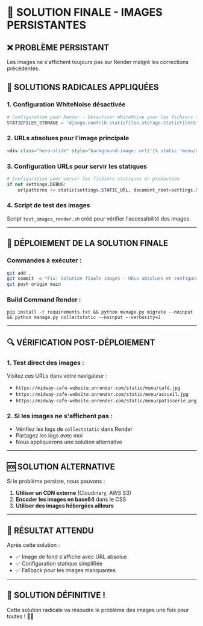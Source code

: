 # 🚨 SOLUTION FINALE - IMAGES PERSISTANTES

## ❌ PROBLÈME PERSISTANT
Les images ne s'affichent toujours pas sur Render malgré les corrections précédentes.

## 🔧 SOLUTIONS RADICALES APPLIQUÉES

### **1. Configuration WhiteNoise désactivée**
```python
# Configuration pour Render - Désactiver WhiteNoise pour les fichiers statiques
STATICFILES_STORAGE = 'django.contrib.staticfiles.storage.StaticFilesStorage'
```

### **2. URLs absolues pour l'image principale**
```html
<div class="hero-slide" style="background-image: url('{% static 'menu/café.jpg' %}'); background-image: url('https://midway-cafe-website.onrender.com/static/menu/café.jpg');">
```

### **3. Configuration URLs pour servir les statiques**
```python
# Configuration pour servir les fichiers statiques en production
if not settings.DEBUG:
    urlpatterns += static(settings.STATIC_URL, document_root=settings.STATIC_ROOT)
```

### **4. Script de test des images**
Script `test_images_render.sh` créé pour vérifier l'accessibilité des images.

---

## 🚀 DÉPLOIEMENT DE LA SOLUTION FINALE

### **Commandes à exécuter :**

```bash
git add .
git commit -m "Fix: Solution finale images - URLs absolues et configuration statique"
git push origin main
```

### **Build Command Render :**

```
pip install -r requirements.txt && python manage.py migrate --noinput && python manage.py collectstatic --noinput --verbosity=2
```

---

## 🔍 VÉRIFICATION POST-DÉPLOIEMENT

### **1. Test direct des images :**
Visitez ces URLs dans votre navigateur :
- `https://midway-cafe-website.onrender.com/static/menu/café.jpg`
- `https://midway-cafe-website.onrender.com/static/menu/accueil.jpg`
- `https://midway-cafe-website.onrender.com/static/menu/patisserie.png`

### **2. Si les images ne s'affichent pas :**
- Vérifiez les logs de `collectstatic` dans Render
- Partagez les logs avec moi
- Nous appliquerons une solution alternative

---

## 🆘 SOLUTION ALTERNATIVE

Si le problème persiste, nous pouvons :

1. **Utiliser un CDN externe** (Cloudinary, AWS S3)
2. **Encoder les images en base64** dans le CSS
3. **Utiliser des images hébergées ailleurs**

---

## 🎯 RÉSULTAT ATTENDU

Après cette solution :
- ✅ Image de fond s'affiche avec URL absolue
- ✅ Configuration statique simplifiée
- ✅ Fallback pour les images manquantes

---

## 🎉 SOLUTION DÉFINITIVE !

Cette solution radicale va résoudre le problème des images une fois pour toutes ! 🚀📸
